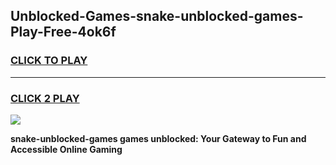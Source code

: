 
## Unblocked-Games-snake-unblocked-games-Play-Free-4ok6f
<h3>
<a href="https://premium76.site?title=snake-unblocked-games&ref=17A">CLICK TO PLAY</a></h3>
<hr>

<h3>
<a href="https://premium76.site?title=snake-unblocked-games&ref=17A">CLICK 2 PLAY</a>
  
</h3>

<a href="https://premium76.site?title=snake-unblocked-games&ref=17A"><img src="https://clearcache.store/games.png"></a>


**snake-unblocked-games games unblocked: Your Gateway to Fun and Accessible Online Gaming**
